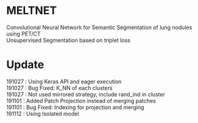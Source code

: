# MELTNET
Convolutional Neural Network for Semantic Segmentation of lung nodules using PET/CT  
Unsupervised Segmentation based on triplet loss

# Update
191027 : Using Keras API and eager execution  
191027 : Bug Fixed: K_NN of each clusters  
191027 : Not used mirrored strategy, include rand_ind in cluster  
191101 : Added Patch Projection instead of merging patches  
191101 : Bug Fixed: Indexing for projection and merging  
191112 : Using Isolated model  
